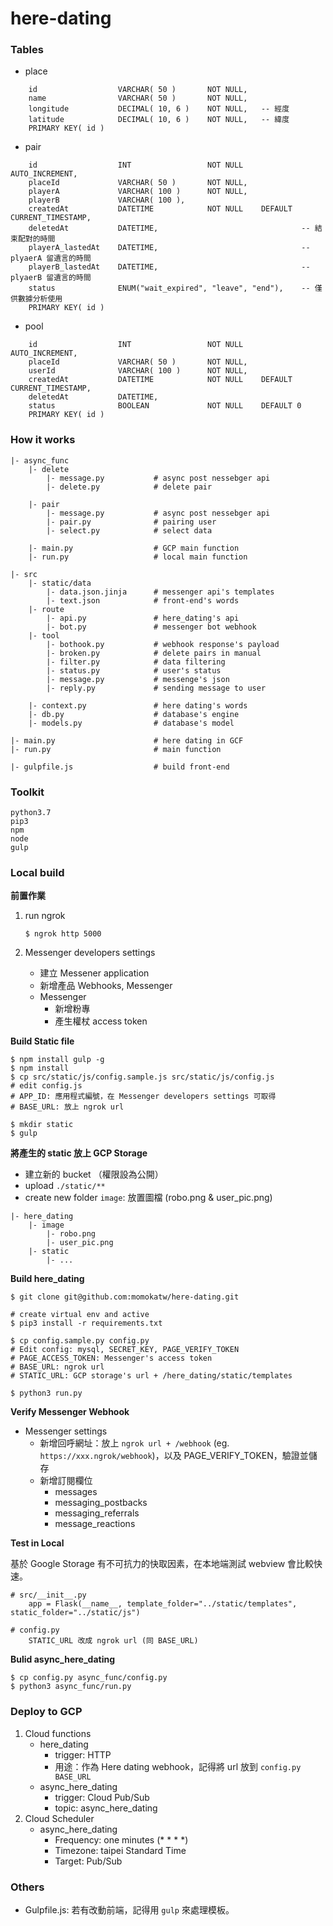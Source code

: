 # here-dating

### Tables
- place
```
    id                  VARCHAR( 50 )       NOT NULL,
    name                VARCHAR( 50 )       NOT NULL,
    longitude           DECIMAL( 10, 6 )    NOT NULL,   -- 經度
    latitude            DECIMAL( 10, 6 )    NOT NULL,   -- 緯度
    PRIMARY KEY( id )
```
- pair
```
    id                  INT                 NOT NULL    AUTO_INCREMENT,
    placeId             VARCHAR( 50 )       NOT NULL,
    playerA             VARCHAR( 100 )      NOT NULL,
    playerB             VARCHAR( 100 ),
    createdAt           DATETIME        	NOT NULL    DEFAULT  CURRENT_TIMESTAMP,
    deletedAt           DATETIME,                                -- 結束配對的時間
    playerA_lastedAt    DATETIME,                                -- plyaerA 留遺言的時間
    playerB_lastedAt    DATETIME,                                -- plyaerB 留遺言的時間
    status              ENUM("wait_expired", "leave", "end"),    -- 僅供數據分析使用
    PRIMARY KEY( id )
```
- pool
```
    id                  INT                 NOT NULL    AUTO_INCREMENT,
    placeId             VARCHAR( 50 )       NOT NULL,
    userId              VARCHAR( 100 )      NOT NULL,
    createdAt           DATETIME        	NOT NULL    DEFAULT CURRENT_TIMESTAMP,
    deletedAt           DATETIME,                                                   
    status              BOOLEAN             NOT NULL    DEFAULT 0    
    PRIMARY KEY( id )
```

### How it works
```
|- async_func
    |- delete
        |- message.py           # async post nessebger api
        |- delete.py            # delete pair

    |- pair
        |- message.py           # async post nessebger api
        |- pair.py              # pairing user
        |- select.py            # select data

    |- main.py                  # GCP main function
    |- run.py                   # local main function

|- src
    |- static/data
        |- data.json.jinja      # messenger api's templates
        |- text.json            # front-end's words
    |- route
        |- api.py               # here_dating's api
        |- bot.py               # messenger bot webhook
    |- tool
        |- bothook.py           # webhook response's payload
        |- broken.py            # delete pairs in manual
        |- filter.py            # data filtering
        |- status.py            # user's status
        |- message.py           # messenge's json
        |- reply.py             # sending message to user

    |- context.py               # here dating's words
    |- db.py                    # database's engine
    |- models.py                # database's model

|- main.py                      # here dating in GCF
|- run.py                       # main function

|- gulpfile.js                  # build front-end
```
### Toolkit
    python3.7
    pip3
    npm
    node
    gulp

### Local build

**前置作業**
1. run ngrok
    ```
    $ ngrok http 5000
    ```

2. Messenger developers settings
    - 建立 Messener application
    - 新增產品 Webhooks, Messenger
    - Messenger
        - 新增粉專
        - 產生權杖 access token

**Build Static file**

    $ npm install gulp -g
    $ npm install
    $ cp src/static/js/config.sample.js src/static/js/config.js
    # edit config.js
    # APP_ID: 應用程式編號，在 Messenger developers settings 可取得
    # BASE_URL: 放上 ngrok url

    $ mkdir static
    $ gulp

**將產生的 static 放上 GCP Storage**

- 建立新的 bucket （權限設為公開）
- upload `./static/**`
- create new folder `image`: 放置圖檔 (robo.png & user_pic.png)
```
|- here_dating
    |- image
        |- robo.png
        |- user_pic.png
    |- static
        |- ...
```

**Build here_dating**

    $ git clone git@github.com:momokatw/here-dating.git

    # create virtual env and active
    $ pip3 install -r requirements.txt

    $ cp config.sample.py config.py
    # Edit config: mysql, SECRET_KEY, PAGE_VERIFY_TOKEN
    # PAGE_ACCESS_TOKEN: Messenger's access token
    # BASE_URL: ngrok url
    # STATIC_URL: GCP storage's url + /here_dating/static/templates

    $ python3 run.py


**Verify Messenger Webhook**

- Messenger settings
    - 新增回呼網址：放上 `ngrok url + /webhook` (eg. `https://xxx.ngrok/webhook`)，以及 PAGE_VERIFY_TOKEN，驗證並儲存
    - 新增訂閱欄位
        - messages
        - messaging_postbacks
        - messaging_referrals
        - message_reactions

**Test in Local**

基於 Google Storage 有不可抗力的快取因素，在本地端測試 webview 會比較快速。
```
# src/__init__.py
    app = Flask(__name__, template_folder="../static/templates", static_folder="../static/js")

# config.py
    STATIC_URL 改成 ngrok url (同 BASE_URL)
```

**Bulid async_here_dating**

    $ cp config.py async_func/config.py
    $ python3 async_func/run.py

### Deploy to GCP

1. Cloud functions
    - here_dating
        - trigger: HTTP
        - 用途：作為 Here dating webhook，記得將 url 放到 `config.py BASE_URL`
    - async_here_dating
        - trigger: Cloud Pub/Sub
        - topic: async_here_dating
2. Cloud Scheduler
    - async_here_dating
        - Frequency: one minutes (* * * *)
        - Timezone: taipei Standard Time
        - Target: Pub/Sub

### Others
- Gulpfile.js: 若有改動前端，記得用 `gulp` 來處理模板。